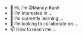 - 👋 Hi, I’m @Mandy-Kunh
- 👀 I’m interested in ...
- 🌱 I’m currently learning ...
- 💞️ I’m looking to collaborate on ...
- 📫 How to reach me ...

<!---
Mandy-Kunh/Mandy-Kunh is a ✨ special ✨ repository because its `README.md` (this file) appears on your GitHub profile.
You can click the Preview link to take a look at your changes.
--->
